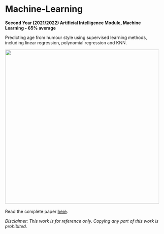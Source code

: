 # Machine-Learning
**Second Year (2021/2022) Artificial Intelligence Module, Machine Learning - 65% average**

Predicting age from humour style using supervised learning methods, including linear regression, polynomial regression and KNN.

<img src="https://github.com/user-attachments/assets/7794c273-4d54-4feb-a96e-1230389964d5" width="500"/> <br><br>
Read the complete paper [here](https://drive.google.com/file/d/18wmz2JeDEA661GIP2cJo_U-BsuIm-ira/view?usp=drive_link).

_Disclaimer: This work is for reference only. Copying any part of this work is prohibited._
